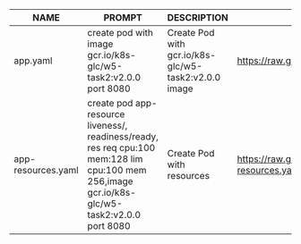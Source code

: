 |NAME|PROMPT|DESCRIPTION|EXAMPLE|
|-|-|-|-|
|app.yaml|create pod with image gcr.io/k8s-glc/w5-task2:v2.0.0 port 8080|Create Pod with gcr.io/k8s-glc/w5-task2:v2.0.0 image|https://raw.githubusercontent.com/fry88/w5_t3/main/app.yaml|
|app-resources.yaml|create pod app-resource liveness/, readiness/ready, res req cpu:100 mem:128 lim cpu:100 mem 256,image gcr.io/k8s-glc/w5-task2:v2.0.0 port 8080|Create Pod with resources|https://raw.githubusercontent.com/fry88/w5_t3/main/app-resources.yaml|
